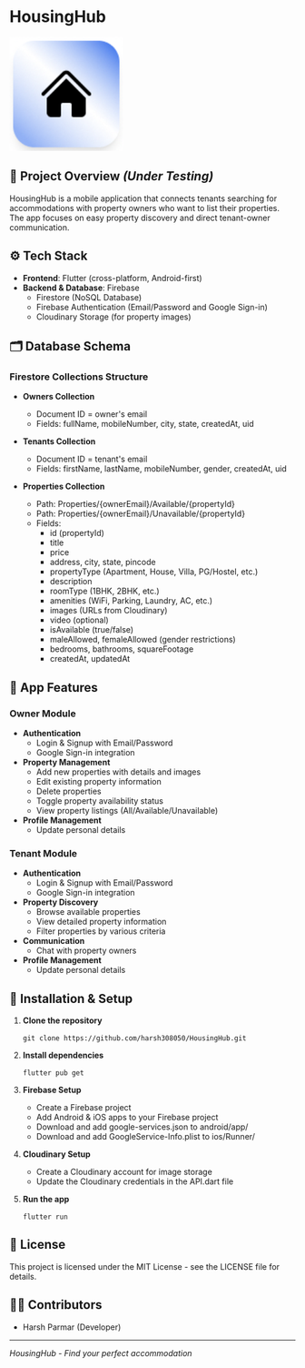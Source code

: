 # HousingHub

<img src="assets/images/Logo.png" alt="HousingHub Logo" width="200"/>

## 📱 Project Overview *(Under Testing)*

HousingHub is a mobile application that connects tenants searching for accommodations with property owners who want to list their properties. The app focuses on easy property discovery and direct tenant-owner communication.

## ⚙️ Tech Stack

- **Frontend**: Flutter (cross-platform, Android-first)
- **Backend & Database**: Firebase
  - Firestore (NoSQL Database)
  - Firebase Authentication (Email/Password and Google Sign-in)
  - Cloudinary Storage (for property images)

## 🗂️ Database Schema

### Firestore Collections Structure

- **Owners Collection**
  - Document ID = owner's email
  - Fields: fullName, mobileNumber, city, state, createdAt, uid

- **Tenants Collection**
  - Document ID = tenant's email
  - Fields: firstName, lastName, mobileNumber, gender, createdAt, uid

- **Properties Collection**
  - Path: Properties/{ownerEmail}/Available/{propertyId}
  - Path: Properties/{ownerEmail}/Unavailable/{propertyId}
  - Fields:
    - id (propertyId)
    - title
    - price
    - address, city, state, pincode
    - propertyType (Apartment, House, Villa, PG/Hostel, etc.)
    - description
    - roomType (1BHK, 2BHK, etc.)
    - amenities (WiFi, Parking, Laundry, AC, etc.)
    - images (URLs from Cloudinary)
    - video (optional)
    - isAvailable (true/false)
    - maleAllowed, femaleAllowed (gender restrictions)
    - bedrooms, bathrooms, squareFootage
    - createdAt, updatedAt

## 🔑 App Features

### Owner Module
- **Authentication**
  - Login & Signup with Email/Password
  - Google Sign-in integration
- **Property Management**
  - Add new properties with details and images
  - Edit existing property information
  - Delete properties
  - Toggle property availability status
  - View property listings (All/Available/Unavailable)
- **Profile Management**
  - Update personal details

### Tenant Module
- **Authentication**
  - Login & Signup with Email/Password
  - Google Sign-in integration
- **Property Discovery**
  - Browse available properties
  - View detailed property information
  - Filter properties by various criteria
- **Communication**
  - Chat with property owners
- **Profile Management**
  - Update personal details


## 🚀 Installation & Setup

1. **Clone the repository**
   ```
   git clone https://github.com/harsh308050/HousingHub.git
   ```

2. **Install dependencies**
   ```
   flutter pub get
   ```

3. **Firebase Setup**
   - Create a Firebase project
   - Add Android & iOS apps to your Firebase project
   - Download and add google-services.json to android/app/
   - Download and add GoogleService-Info.plist to ios/Runner/

4. **Cloudinary Setup**
   - Create a Cloudinary account for image storage
   - Update the Cloudinary credentials in the API.dart file

5. **Run the app**
   ```
   flutter run
   ```

## 📄 License

This project is licensed under the MIT License - see the LICENSE file for details.

## 👨‍💻 Contributors

- Harsh Parmar (Developer)

---

*HousingHub - Find your perfect accommodation*
